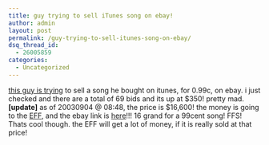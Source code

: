 ```yaml
---
title: guy trying to sell iTunes song on ebay!
author: admin
layout: post
permalink: /guy-trying-to-sell-itunes-song-on-ebay/
dsq_thread_id:
  - 26005859
categories:
  - Uncategorized
---
```

[this guy is trying][1] to sell a song he bought on itunes, for 0.99c, on ebay. i just checked and there are a total of 69 bids and its up at $350! pretty mad.  
**[update]** as of 20030904 @ 08:48, the price is $16,600! the money is going to the [EFF][2], and the ebay link is [here][3]!!! 16 grand for a 99cent song! FFS! Thats cool though. the EFF will get a lot of money, if it is really sold at that price!

 [1]: http://george.hotelling.net/90percent/geekery/does_the_right_of_first_sale_still_exist.php
 [2]: http://www.eff.org/
 [3]: http://cgi.ebay.com/ws/eBayISAPI.dll?ViewItem&item=2555673237